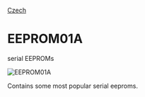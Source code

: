 
[Czech](./README.cs.md)
<!--- module --->
# EEPROM01A
<!--- Emodule --->

<!--- subtitle --->serial EEPROMs <!--- Esubtitle --->

![EEPROM01A](/doc/img/EEPROM01A_QRcode.png)

<!--- description --->Contains some most popular serial eeproms.<!--- Edescription --->
            